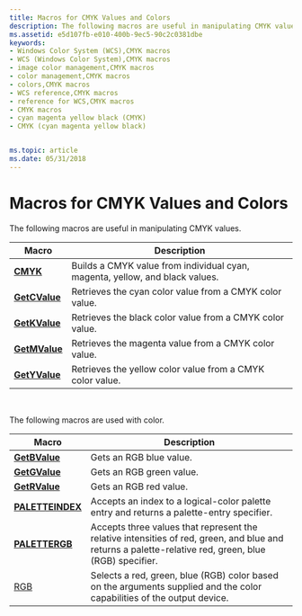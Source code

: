 ```yaml
---
title: Macros for CMYK Values and Colors
description: The following macros are useful in manipulating CMYK values.
ms.assetid: e5d107fb-e010-400b-9ec5-90c2c0381dbe
keywords:
- Windows Color System (WCS),CMYK macros
- WCS (Windows Color System),CMYK macros
- image color management,CMYK macros
- color management,CMYK macros
- colors,CMYK macros
- WCS reference,CMYK macros
- reference for WCS,CMYK macros
- CMYK macros
- cyan magenta yellow black (CMYK)
- CMYK (cyan magenta yellow black)


ms.topic: article
ms.date: 05/31/2018
---
```


# Macros for CMYK Values and Colors

The following macros are useful in manipulating CMYK values.



| Macro                          | Description                                                                  |
|--------------------------------|------------------------------------------------------------------------------|
| [**CMYK**](/windows/desktop/api/Wingdi/nf-wingdi-cmyk)           | Builds a CMYK value from individual cyan, magenta, yellow, and black values. |
| [**GetCValue**](/windows/desktop/api/Wingdi/nf-wingdi-getcvalue) | Retrieves the cyan color value from a CMYK color value.                      |
| [**GetKValue**](/windows/desktop/api/Wingdi/nf-wingdi-getkvalue) | Retrieves the black color value from a CMYK color value.                     |
| [**GetMValue**](/windows/desktop/api/Wingdi/nf-wingdi-getmvalue) | Retrieves the magenta value from a CMYK color value.                         |
| [**GetYValue**](/windows/desktop/api/Wingdi/nf-wingdi-getyvalue) | Retrieves the yellow color value from a CMYK color value.                    |



 

The following macros are used with color.



| Macro                                | Description                                                                                                                                           |
|--------------------------------------|-------------------------------------------------------------------------------------------------------------------------------------------------------|
| [**GetBValue**](/windows/win32/api/wingdi/nf-wingdi-getbvalue)       | Gets an RGB blue value.                                                                                                                               |
| [**GetGValue**](/windows/win32/api/wingdi/nf-wingdi-getgvalue)       | Gets an RGB green value.                                                                                                                              |
| [**GetRValue**](/windows/win32/api/wingdi/nf-wingdi-getrvalue)       | Gets an RGB red value.                                                                                                                                |
| [**PALETTEINDEX**](/previous-versions//dd162770(v=vs.85)) | Accepts an index to a logical-color palette entry and returns a palette-entry specifier.                                                              |
| [**PALETTERGB**](/windows/win32/api/wingdi/nf-wingdi-palettergb)     | Accepts three values that represent the relative intensities of red, green, and blue and returns a palette-relative red, green, blue (RGB) specifier. |
| [RGB](/windows/win32/api/wingdi/nf-wingdi-rgb)                       | Selects a red, green, blue (RGB) color based on the arguments supplied and the color capabilities of the output device.                               |



 

 

 
